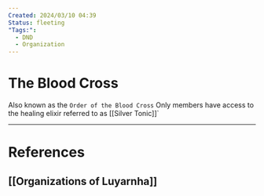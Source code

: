 ```yaml
---
Created: 2024/03/10 04:39
Status: fleeting
"Tags:":
  - DND
  - Organization
---
```

# The Blood Cross
Also known as the `Order of the Blood Cross`
Only members have access to the healing elixir referred to as [[Silver Tonic]]`

---
# References
## [[Organizations of Luyarnha]]